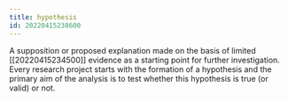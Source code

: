 ```yaml
---
title: hypothesis
id: 20220415238600
---
```


A supposition or proposed explanation made on the basis of limited [[20220415234500]] evidence as a starting point for further investigation. Every research project starts with the formation of a hypothesis and the primary aim of the analysis is to test whether this hypothesis is true (or valid) or not. 
